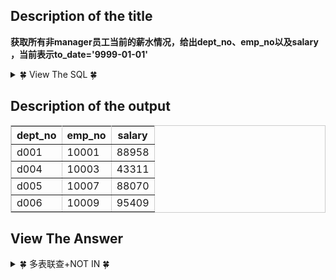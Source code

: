 ## Description of the title

**获取所有非manager员工当前的薪水情况，给出dept_no、emp_no以及salary ，当前表示to_date='9999-01-01'**

<details>
<summary>&#127808; View The SQL &#127808;</summary>

```sql
CREATE TABLE `dept_emp` (
`emp_no` int(11) NOT NULL,
`dept_no` char(4) NOT NULL,
`from_date` date NOT NULL,
`to_date` date NOT NULL,
PRIMARY KEY (`emp_no`,`dept_no`));
CREATE TABLE `dept_manager` (
`dept_no` char(4) NOT NULL,
`emp_no` int(11) NOT NULL,
`from_date` date NOT NULL,
`to_date` date NOT NULL,
PRIMARY KEY (`emp_no`,`dept_no`));
CREATE TABLE `employees` (
`emp_no` int(11) NOT NULL,
`birth_date` date NOT NULL,
`first_name` varchar(14) NOT NULL,
`last_name` varchar(16) NOT NULL,
`gender` char(1) NOT NULL,
`hire_date` date NOT NULL,
PRIMARY KEY (`emp_no`));
CREATE TABLE `salaries` (
`emp_no` int(11) NOT NULL,
`salary` int(11) NOT NULL,
`from_date` date NOT NULL,
`to_date` date NOT NULL,
PRIMARY KEY (`emp_no`,`from_date`));
```
</details>

## Description of the output

<table cellpadding="2" cellspacing="0" border="1" bordercolor="#cccccc">
<tbody>
<tr>
<th>
dept_no
</th>
<th>
emp_no
</th>
<th>
salary
</th>
</tr>
</tbody>
<tbody>
<tr>
<td>
d001
</td>
<td>
10001
</td>
<td>
88958
</td>
</tr>
<tr>
<td>
d004
</td>
<td>
10003
</td>
<td>
43311
</td>
</tr>
<tr>
<td>
d005
</td>
<td>
10007
</td>
<td>
88070
</td>
</tr>
<tr>
<td>
d006
</td>
<td>
10009
</td>
<td>
95409
</td>
</tr>
</tbody>
</table>

## View The Answer


<details>
<summary>&#127808; 多表联查+NOT IN &#127808;</summary>

```sql
select de.dept_no, nm.emp_no, s.salary
from
    (select emp_no 
    from employees
    where emp_no not in (select emp_no 
                         from dept_manager)) nm
inner join dept_emp de on nm.emp_no = de.emp_no
inner join salaries s on nm.emp_no = s.emp_no
where s.to_date = '9999-01-01'
order by de.dept_no;
```
</details>


